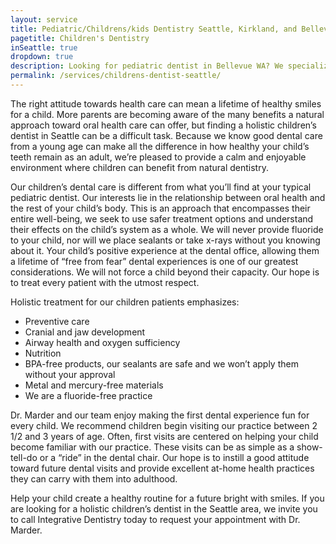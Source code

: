 ```yaml
---
layout: service
title: Pediatric/Childrens/kids Dentistry Seattle, Kirkland, and Bellevue, WA
pagetitle: Children's Dentistry
inSeattle: true
dropdown: true
description: Looking for pediatric dentist in Bellevue WA? We specialize in pediatric dentistry and offer best dental care to infants, toddlers, children, and teens.
permalink: /services/childrens-dentist-seattle/
---
```


The right attitude towards health care can mean a lifetime of healthy smiles for a child. More parents are becoming aware of the many benefits a natural approach toward oral health care can offer, but finding a holistic children’s dentist in Seattle can be a difficult task. Because we know good dental care from a young age can make all the difference in how healthy your child’s teeth remain as an adult, we’re pleased to provide a calm and enjoyable environment where children can benefit from natural dentistry.

Our children’s dental care is different from what you’ll find at your typical pediatric dentist. Our interests lie in the relationship between oral health and the rest of your child’s body. This is an approach that encompasses their entire well-being, we seek to use safer treatment options and understand their effects on the child’s system as a whole. We will never provide fluoride to your child, nor will we place sealants or take x-rays without you knowing about it. Your child’s positive experience at the dental office, allowing them a lifetime of “free from fear” dental experiences is one of our greatest considerations. We will not force a child beyond their capacity. Our hope is to treat every patient with the utmost respect.

Holistic treatment for our children patients emphasizes:

* Preventive care
* Cranial and jaw development
* Airway health and oxygen sufficiency
* Nutrition
* BPA-free products, our sealants are safe and we won’t apply them without your approval
* Metal and mercury-free materials
* We are a fluoride-free practice

Dr. Marder and our team enjoy making the first dental experience fun for every child. We recommend children begin visiting our practice between 2 1/2 and 3 years of age. Often, first visits are centered on helping your child become familiar with our practice. These visits can be as simple as a show-tell-do or a “ride” in the dental chair. Our hope is to instill a good attitude toward future dental visits and provide excellent at-home health practices they can carry with them into adulthood.

Help your child create a healthy routine for a future bright with smiles. If you are looking for a holistic children’s dentist in the Seattle area, we invite you to call Integrative Dentistry today to request your appointment with Dr. Marder.
